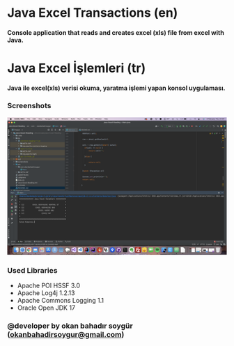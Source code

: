 # Java Excel Transactions (en)

#### Console application that reads and creates excel (xls) file from excel with Java.

# Java Excel İşlemleri (tr)

#### Java ile excel(xls) verisi okuma, yaratma işlemi yapan konsol uygulaması.


### Screenshots


![Screenshot](screenshots/v1.png)

### Used Libraries

- Apache POI HSSF 3.0
- Apache Log4j 1.2.13
- Apache Commons Logging 1.1
- Oracle Open JDK 17



### @developer by okan bahadır soygür (okanbahadirsoygur@gmail.com)



